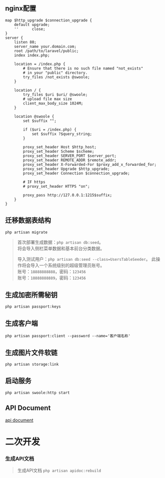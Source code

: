 
## nginx配置
```
map $http_upgrade $connection_upgrade {
    default upgrade;
    ''      close;
}
server {
    listen 80;
    server_name your.domain.com;
    root /path/to/laravel/public;
    index index.php;

    location = /index.php {
        # Ensure that there is no such file named "not_exists"
        # in your "public" directory.
        try_files /not_exists @swoole;
    }

    location / {
        try_files $uri $uri/ @swoole;
        # upload file max size
        client_max_body_size 1024M;
    }

    location @swoole {
        set $suffix "";

        if ($uri = /index.php) {
            set $suffix ?$query_string;
        }

        proxy_set_header Host $http_host;
        proxy_set_header Scheme $scheme;
        proxy_set_header SERVER_PORT $server_port;
        proxy_set_header REMOTE_ADDR $remote_addr;
        proxy_set_header X-Forwarded-For $proxy_add_x_forwarded_for;
        proxy_set_header Upgrade $http_upgrade;
        proxy_set_header Connection $connection_upgrade;
        
        # IF https
        # proxy_set_header HTTPS "on";
        
        proxy_pass http://127.0.0.1:1215$suffix;
    }
}
```

## 迁移数据表结构
`php artisan migrate`
> 首次部署生成数据：`php artisan db:seed`。   
> 将会导入侧栏菜单数据和基本前台分类数据。
> 
> 导入测试用户：`php artisan db:seed --class=UsersTableSeeder`。
> 此操作将会导入一个系统级别的超级管理员账号。   
> 账号：`18888888888`，密码：`123456`   
> 账号：`18888888889`，密码：`123456`   

## 生成加密所需秘钥
`php artisan passport:keys`

## 生成客户端
`php artisan passport:client --password --name='客户端名称'`

## 生成图片文件软链
`php artisan storage:link`

## 启动服务
`php artisan swoole:http start`

## API Document
[api document](public/docs)



# 二次开发

### 生成API文档
> 生成API文档
`php artisan apidoc:rebuild`

